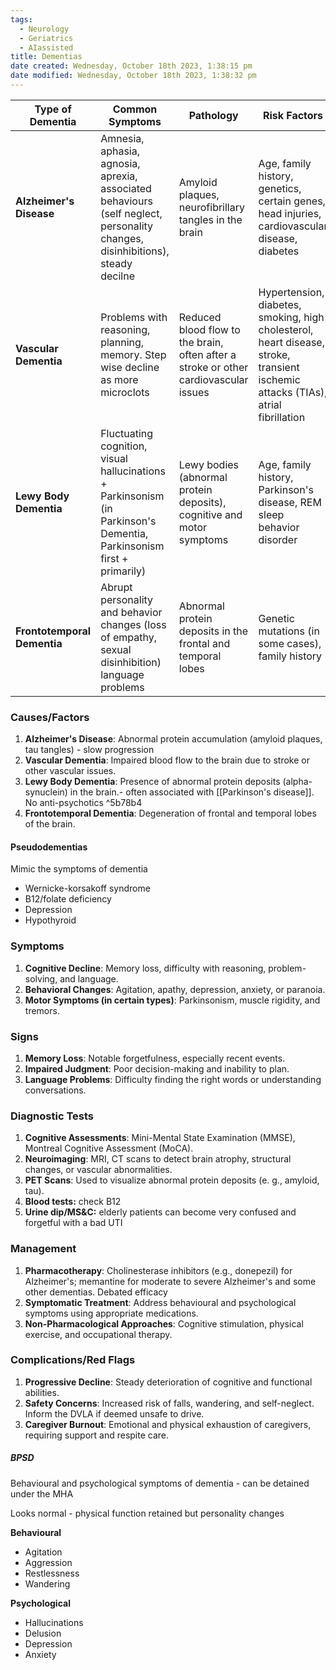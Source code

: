 ```yaml
---
tags:
  - Neurology
  - Geriatrics
  - AIassisted
title: Dementias
date created: Wednesday, October 18th 2023, 1:38:15 pm
date modified: Wednesday, October 18th 2023, 1:38:32 pm
---
```


| Type of Dementia            | Common Symptoms                                                                                                       | Pathology                                                                            | Risk Factors                                                                                                                     | Treatment/Management                                                                                                                                                             |
| --------------------------- | --------------------------------------------------------------------------------------------------------------------- | ------------------------------------------------------------------------------------ | -------------------------------------------------------------------------------------------------------------------------------- | -------------------------------------------------------------------------------------------------------------------------------------------------------------------------------- |
| **Alzheimer's Disease**     | Amnesia, aphasia, agnosia, aprexia, associated behaviours (self neglect, personality changes, disinhibitions), steady decilne          | Amyloid plaques, neurofibrillary tangles in the brain                                | Age, family history, genetics, certain genes, head injuries, cardiovascular disease, diabetes                                    | Medications (e.g., donepezil, rivastigmine) to slow progression, cognitive and behavioural therapies, lifestyle modifications (e.g., physical and mental activities, healthy diet, social engagement) |
| **Vascular Dementia**       | Problems with reasoning, planning, memory. Step wise decline as more microclots                                       | Reduced blood flow to the brain, often after a stroke or other cardiovascular issues | Hypertension, diabetes, smoking, high cholesterol, heart disease, stroke, transient ischemic attacks (TIAs), atrial fibrillation | Blood pressure management, cholesterol control, diabetes management, lifestyle changes (e.g., exercise, diet), cognitive rehabilitation                                          |
| **Lewy Body Dementia**      | Fluctuating cognition, visual hallucinations + Parkinsonism (in Parkinson's Dementia, Parkinsonism first + primarily) | Lewy bodies (abnormal protein deposits), cognitive and motor symptoms                | Age, family history, Parkinson's disease, REM sleep behavior disorder                                                            | Medications for symptoms (e.g., cholinesterase inhibitors), physical therapy, occupational therapy, support for both the person and caregivers. No antipsychotics                   |
| **Frontotemporal Dementia** | Abrupt personality and behavior changes (loss of empathy, sexual disinhibition) language problems                     | Abnormal protein deposits in the frontal and temporal lobes                          | Genetic mutations (in some cases), family history                                                                                | Behavioral and symptom management, speech and language therapy, cognitive rehabilitation, supportive care                                                                        |


### Causes/Factors
1. **Alzheimer's Disease**: Abnormal protein accumulation (amyloid plaques, tau tangles) - slow progression
2. **Vascular Dementia**: Impaired blood flow to the brain due to stroke or other vascular issues.
3. **Lewy Body Dementia**: Presence of abnormal protein deposits (alpha-synuclein) in the brain.- often associated with [[Parkinson's disease]]. No anti-psychotics ^5b78b4
4. **Frontotemporal Dementia**: Degeneration of frontal and temporal lobes of the brain.

#### Pseudodementias

Mimic the symptoms of dementia
- Wernicke-korsakoff syndrome 
- B12/folate deficiency
- Depression
- Hypothyroid

### Symptoms
1. **Cognitive Decline**: Memory loss, difficulty with reasoning, problem-solving, and language.
2. **Behavioral Changes**: Agitation, apathy, depression, anxiety, or paranoia.
3. **Motor Symptoms (in certain types)**: Parkinsonism, muscle rigidity, and tremors.

### Signs
1. **Memory Loss**: Notable forgetfulness, especially recent events.
2. **Impaired Judgment**: Poor decision-making and inability to plan.
3. **Language Problems**: Difficulty finding the right words or understanding conversations.

### Diagnostic Tests
1. **Cognitive Assessments**: Mini-Mental State Examination (MMSE), Montreal Cognitive Assessment (MoCA).
2. **Neuroimaging**: MRI, CT scans to detect brain atrophy, structural changes, or vascular abnormalities.
3. **PET Scans**: Used to visualize abnormal protein deposits (e. g., amyloid, tau).
4. **Blood tests:** check B12
5. **Urine dip/MS&C:** elderly patients can become very confused and forgetful with a bad UTI

### Management
1. **Pharmacotherapy**: Cholinesterase inhibitors (e.g., donepezil) for Alzheimer's; memantine for moderate to severe Alzheimer's and some other dementias. Debated efficacy
2. **Symptomatic Treatment**: Address behavioural and psychological symptoms using appropriate medications.
3. **Non-Pharmacological Approaches**: Cognitive stimulation, physical exercise, and occupational therapy.
   
### Complications/Red Flags
1. **Progressive Decline**: Steady deterioration of cognitive and functional abilities.
2. **Safety Concerns**: Increased risk of falls, wandering, and self-neglect. Inform the DVLA if deemed unsafe to drive.
3. **Caregiver Burnout**: Emotional and physical exhaustion of caregivers, requiring support and respite care.

##### BPSD
Behavioural and psychological symptoms of dementia - can be detained under the MHA 

Looks normal - physical function retained but personality changes

**Behavioural**
- Agitation 
- Aggression 
- Restlessness
- Wandering

**Psychological**
- Hallucinations
- Delusion
- Depression
- Anxiety 
